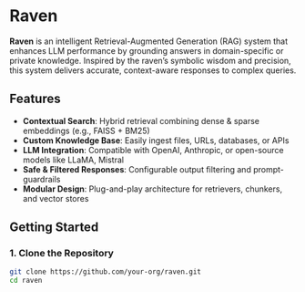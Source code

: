 # Raven

**Raven** is an intelligent Retrieval-Augmented Generation (RAG) system that enhances LLM performance by grounding answers in domain-specific or private knowledge. Inspired by the raven’s symbolic wisdom and precision, this system delivers accurate, context-aware responses to complex queries.

## Features

-  **Contextual Search**: Hybrid retrieval combining dense & sparse embeddings (e.g., FAISS + BM25)
-  **Custom Knowledge Base**: Easily ingest files, URLs, databases, or APIs
-  **LLM Integration**: Compatible with OpenAI, Anthropic, or open-source models like LLaMA, Mistral
-  **Safe & Filtered Responses**: Configurable output filtering and prompt-guardrails
-  **Modular Design**: Plug-and-play architecture for retrievers, chunkers, and vector stores

## Getting Started

### 1. Clone the Repository

```bash
git clone https://github.com/your-org/raven.git
cd raven
```
